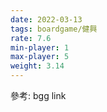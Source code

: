 ```yaml
---
date: 2022-03-13
tags: boardgame/健興
rate: 7.6
min-player: 1
max-player: 5
weight: 3.14
---
```


參考: bgg link

